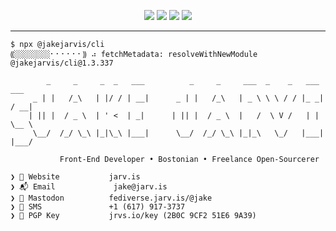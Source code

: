 <p align="center">
  <img src="https://raw.githubusercontent.com/jakejarvis/jakejarvis/main/badges/release.svg">
  <img src="https://raw.githubusercontent.com/jakejarvis/jakejarvis/main/badges/size.svg">
  <img src="https://raw.githubusercontent.com/jakejarvis/jakejarvis/main/badges/vulnerabilities.svg">
  <img src="https://raw.githubusercontent.com/jakejarvis/jakejarvis/main/badges/quality.svg">
</p>

---

```plaintext
$ npx @jakejarvis/cli
⸨░░░░░░░░⠂⠂⠂⠂⠂⠂⸩ ⠴ fetchMetadata: resolveWithNewModule @jakejarvis/cli@1.3.337

        _     _     _  _   ___          _     _     ___  _    _   ___   ___
     _ | |   /_\   | |/ / | __|      _ | |   /_\   | _ \ \ \ / / |_ _| / __|
    | || |  / _ \  | ' <  | _|      | || |  / _ \  |   /  \ V /   | |  \__ \
     \__/  /_/ \_\ |_|\_\ |___|      \__/  /_/ \_\ |_|_\   \_/   |___| |___/

           Front-End Developer • Bostonian • Freelance Open-Sourcerer

❯ 🏡 Website           jarv.is
❯ 📬 Email             jake@jarv.is
❯ 🦣 Mastodon          fediverse.jarv.is/@jake
❯ 📱 SMS               +1 (617) 917-3737
❯ 🔐 PGP Key           jrvs.io/key (2B0C 9CF2 51E6 9A39)
```
